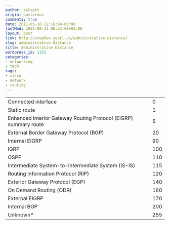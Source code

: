 ```yaml
---
author: salopst
origin: posterous
comments: true
date: 2011-05-10 12:16:04+00:00
lastMod: 2021-08-31 06:23:00+01:00
layout: post
link: http://stephen.yearl.us/administrative-distance/
slug: administrative-distance
title: Administrative Distance
wordpress_id: 1355
categories:
- networking
- tech
tags:
- cisco
- network
- routing
---
```


|||
|--- |--- |
|Connected interface|0|
|Static route|1|
|Enhanced Interior Gateway Routing Protocol (EIGRP) summary route|5|
|External Border Gateway Protocol (BGP)|20|
|Internal EIGRP|90|
|IGRP|100|
|OSPF|110|
|Intermediate System-to-Intermediate System (IS-IS)|115|
|Routing Information Protocol (RIP)|120|
|Exterior Gateway Protocol (EGP)|140|
|On Demand Routing (ODR)|160|
|External EIGRP|170|
|Internal BGP|200|
|Unknown*|255|
